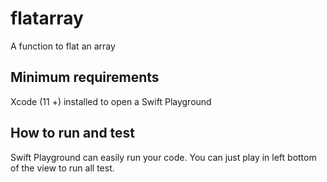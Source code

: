 # flatarray
A function to flat an array

## Minimum requirements
Xcode (11 +) installed to open a Swift Playground

## How to run and test
Swift Playground can easily run your code.
You can just play in left bottom of the view to run all test.

